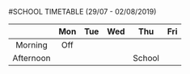 #SCHOOL TIMETABLE (29/07 - 02/08/2019)

|           | Mon | Tue | Wed | Thu    | Fri    |
|:---------:|:---:|-----|-----|--------|--------|
|  Morning  | Off |     |     |        |        |
| Afternoon |     |     |     | School |        |
